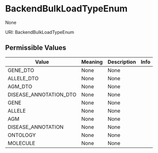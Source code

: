 # BackendBulkLoadTypeEnum

None

URI: BackendBulkLoadTypeEnum

## Permissible Values

| Value | Meaning | Description | Info |
| --- | --- | --- | --- |
| GENE_DTO | None | None | |
| ALLELE_DTO | None | None | |
| AGM_DTO | None | None | |
| DISEASE_ANNOTATION_DTO | None | None | |
| GENE | None | None | |
| ALLELE | None | None | |
| AGM | None | None | |
| DISEASE_ANNOTATION | None | None | |
| ONTOLOGY | None | None | |
| MOLECULE | None | None | |



